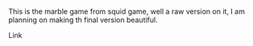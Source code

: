 This is the marble game from squid game, well a raw version on it, I am planning on making th final version beautiful.

Link